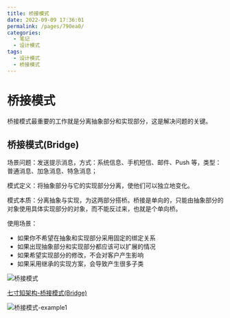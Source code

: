 ```yaml
---
title: 桥接模式
date: 2022-09-09 17:36:01
permalink: /pages/790ea0/
categories:
  - 笔记
  - 设计模式
tags:
  - 设计模式
  - 桥接模式
---
```


# 桥接模式

桥接模式最重要的工作就是分离抽象部分和实现部分，这是解决问题的关键。

<!-- more -->

## 桥接模式(Bridge)

场景问题：发送提示消息，方式：系统信息、手机短信、邮件、Push 等，类型：普通消息、加急消息、特急消息；

模式定义：将抽象部分与它的实现部分分离，使他们可以独立地变化。

模式本质：分离抽象与实现，为这两部分搭桥。桥接是单向的，只能由抽象部分的对象使用具体实现部分的对象，而不能反过来，也就是个单向桥。

使用场景：

*   如果你不希望在抽象和实现部分采用固定的绑定关系
*   如果出现抽象部分和实现部分都应该可以扩展的情况
*   如果希望实现部分的修改，不会对客户产生影响
*   如果采用继承的实现方案，会导致产生很多子类

![桥接模式](https://rcbb-blog.oss-cn-guangzhou.aliyuncs.com/2022/09/20220909173135-9ccf98.png?x-oss-process=style/yuantu_shuiyin)

[七寸知架构-桥接模式(Bridge)](https://www.jianshu.com/p/af6b1b27f638)

![桥接模式-example1](https://rcbb-blog.oss-cn-guangzhou.aliyuncs.com/2022/09/20220909172837-41f39d.png?x-oss-process=style/yuantu_shuiyin)
